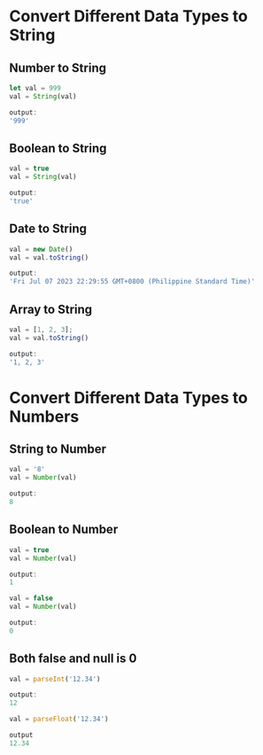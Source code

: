 # Convert Different Data Types to String

## Number to String

```js
let val = 999
val = String(val)

output:
'999'
```

## Boolean to String
```js
val = true
val = String(val)

output:
'true'
```

## Date to String
```js
val = new Date()
val = val.toString()

output:
'Fri Jul 07 2023 22:29:55 GMT+0800 (Philippine Standard Time)'
```

## Array to String

```js
val = [1, 2, 3];
val = val.toString()

output:
'1, 2, 3'
```

# Convert Different Data Types to Numbers

## String to Number
```js
val = '8'
val = Number(val)

output:
8
```

## Boolean to Number
```js
val = true
val = Number(val)

output:
1
```
```js
val = false
val = Number(val)

output:
0
```

## Both false and null is 0
```js
val = parseInt('12.34')

output:
12
```
```js
val = parseFloat('12.34')

output
12.34
```